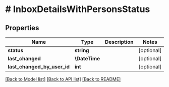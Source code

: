 # # InboxDetailsWithPersonsStatus

## Properties

Name | Type | Description | Notes
------------ | ------------- | ------------- | -------------
**status** | **string** |  | [optional]
**last_changed** | **\DateTime** |  | [optional]
**last_changed_by_user_id** | **int** |  | [optional]

[[Back to Model list]](../../README.md#models) [[Back to API list]](../../README.md#endpoints) [[Back to README]](../../README.md)
